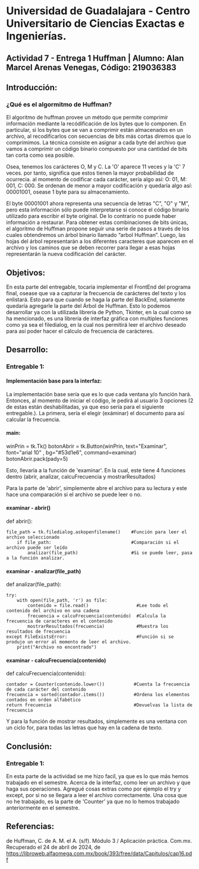 # Universidad de Guadalajara - Centro Universitario de Ciencias Exactas e Ingenierías.

## Actividad 7 - Entrega 1 Huffman | Alumno: Alan Marcel Arenas Venegas, Código: 219036383

## Introducción:
### ¿Qué es el algormitmo de Huffman?
El algoritmo de huffman provee un método que permite comprimir información mediante la recódificación de los bytes que lo componen. En particular, si los bytes que se van a comprimir están almacenados en un archivo, al recodificarlos con secuencias de bits más cortas diremos que lo comprimimos. La técnica consiste en asignar a cada byte del archivo que vamos a comprimir un código binario compuesto por una cantidad de bits tan corta como sea posible.

Osea, tenemos los carácteres O, M y C. La 'O' aparece 11 veces y la 'C' 7 veces. por tanto, significa que estos tienen la mayor probabilidad de ocurrecia. al momento de codificar cada carácter, sería algo así: O: 01, M: 001, C: 000. Se ordenan de menor a mayor codificación y quedaría algo así: 00001001, osease 1 byte para su almacenamiento.

El byte 00001001 ahora representa una secuencia de letras "C", "O" y "M", pero esta información sólo puede interpretarse si conoce el código binario utilizado para escribir el byte original. De lo contrario no puede haber información a restaurar. Para obtener estas combinaciones de bits únicas, el algoritmo de Huffman propone seguir una serie de pasos a través de los cuales obtendremos un árbol binario llamado “arbol Huffman”. Luego, las hojas del árbol representarán a los diferentes caracteres que aparecen en el archivo y los caminos que se deben recorrer para llegar a esas hojas representarán la nueva codificación del carácter.

## Objetivos:

En esta parte del entregable, tocaría implementar el FrontEnd del programa final, osease que va a capturar la frecuencia de carácteres del texto y los enlistará. Esto para que cuando se haga la parte del BackEnd, solamente quedaría agregarle la parte del Árbol de Huffman. Esto lo podemos desarrollar ya con la utilizada librería de Python, Tkinter, en la cual como se ha mencionado, es una librería de interfaz gráfica con multiples funciones como ya sea el filedialog, en la cual nos permitirá leer el archivo deseado para así poder hacer el cálculo de frecuencia de carácteres.

## Desarrollo:

### Entregable 1:
#### Implementación base para la interfaz:
La implementación base sería que es lo que cada ventana y/o función hará. Entonces, al momento de iniciar el código, le pedirá al usuario 3 opciones (2 de estas están deshabilitadas, ya que eso sería para el siguiente entregable.). La primera, sería el elegir (exáminar) el documento para así calcular la frecuencia.

#### main:
winPrin = tk.Tk()
botonAbrir = tk.Button(winPrin, text="Examinar", font="arial 10" , bg="#53d1e6", command=examinar)
botonAbrir.pack(pady=5)

Esto, llevaría a la función de 'examinar'. En la cual, este tiene 4 funciones dentro (abrir, analizar, calcuFrecuencia y mostrarResultados)

Para la parte de 'abrir', simplemente abre el archivo para su lectura y este hace una comparación si el archivo se puede leer o no.

#### examinar - abrir()

def abrir():

    file_path = tk.filedialog.askopenfilename()    #Función para leer el archivo seleccionado
        if file_path:                              #Comparación si el archivo puede ser leído
            analizar(file_path)                    #Si se puede leer, pasa a la función analizar.

#### examinar - analizar(file_path)

def analizar(file_path):

    try:
        with open(file_path, 'r') as file:
            contenido = file.read()                  #Lee todo el contenido del archivo en una cadena
            frecuencia = calcuFrecuencia(contenido)  #Calcula la frecuencia de caracteres en el contenido
            mostrarResultados(frecuencia)            #Muestra los resultados de frecuencia
    except FileExistsError:                          #Función si se produjo un error al momento de leer el archivo.
        print("Archivo no encontrado")

#### examinar - calcuFrecuencia(contenido)

def calcuFrecuencia(contenido):

    contador = Counter(contenido.lower())           #Cuenta la frecuencia de cada carácter del contenido
    frecuencia = sorted(contador.items())           #Ordena los elementos contados en orden alfabético
    return frecuencia                               #Devuelvas la lista de frecuencia

Y para la función de mostrar resultados, simplemente es una ventana con un ciclo for, para todas las letras que hay en la cadena de texto.

## Conclusión:

### Entregable 1:
En esta parte de la actividad se me hizo facíl, ya que es lo que más hemos trabajado en el semestre. Acerca de la interfaz, como leer un archivo y que haga sus operaciones. Agregué cosas extras como por ejemplo el try y except, por si no se llegara a leer el archivo correctamente. Una cosa que no he trabajado, es la parte de 'Counter' ya que no lo hemos trabajado anteriormente en el semestre.

## Referencias:

de Huffman, C. de A. M. el A. (s/f). Módulo 3 / Aplicación práctica. Com.mx. Recuperado el 24 de abril de 2024, de https://libroweb.alfaomega.com.mx/book/393/free/data/Capitulos/cap16.pdf
